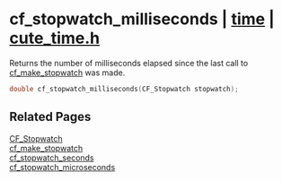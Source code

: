 # cf_stopwatch_milliseconds | [time](https://github.com/RandyGaul/cute_framework/blob/master/docs/time/README.md) | [cute_time.h](https://github.com/RandyGaul/cute_framework/blob/master/include/cute_time.h)

Returns the number of milliseconds elapsed since the last call to [cf_make_stopwatch](https://github.com/RandyGaul/cute_framework/blob/master/docs/time/cf_make_stopwatch.md) was made.

```cpp
double cf_stopwatch_milliseconds(CF_Stopwatch stopwatch);
```

## Related Pages

[CF_Stopwatch](https://github.com/RandyGaul/cute_framework/blob/master/docs/time/cf_stopwatch.md)  
[cf_make_stopwatch](https://github.com/RandyGaul/cute_framework/blob/master/docs/time/cf_make_stopwatch.md)  
[cf_stopwatch_seconds](https://github.com/RandyGaul/cute_framework/blob/master/docs/time/cf_stopwatch_seconds.md)  
[cf_stopwatch_microseconds](https://github.com/RandyGaul/cute_framework/blob/master/docs/time/cf_stopwatch_microseconds.md)  
